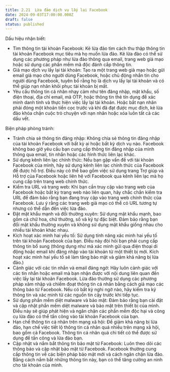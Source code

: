 ```yaml
---
title: 2.21  Lừa đảo dịch vụ lấy lại Facebook
date: 2024-09-03T17:00:00.000Z
draft: false
status: published
---
```


Dấu hiệu nhận biết:

* Tìm thông tin tài khoản Facebook: Kẻ lừa đảo tìm cách thu thập thông tin tài khoản Facebook mục tiêu mà họ muốn lừa đảo. Kẻ lừa đảo có thể sử dụng các phương pháp như lừa đảo thông qua email, trang web giả mạo hoặc sử dụng các phần mềm mã độc đánh cắp thông tin.
* Giả mạo dịch vụ lấy lại tài khoản: Tạo ra một trang web giả mạo hoặc gửi email giả mạo cho người dùng Facebook, hoặc chủ động nhắn tin cho người dùng Facebook, tuyên bố rằng họ là dịch vụ lấy lại tài khoản và có thể giúp nạn nhân khôi phục tài khoản bị mất.
* Yêu cầu thông tin cá nhân nhạy cảm như tên đăng nhập, mật khẩu, số điện thoại, địa chỉ email, mã OTP, hoặc thông tin thẻ tín dụng để xác minh danh tính và thực hiện việc lấy lại tài khoản. Hoặc bắt nạn nhân phải đóng một khoản tiền cọc trước và khi đã đạt được mục đích, kẻ lừa đảo khóa chặn cuộc trò chuyện với nạn nhân hoặc xóa luôn tất cả các dấu vết.

Biện pháp phòng tránh:

* Tránh chia sẻ thông tin đăng nhập: Không chia sẻ thông tin đăng nhập của tài khoản Facebook với bất kỳ ai hoặc bất kỳ dịch vụ nào. Facebook không bao giờ yêu cầu bạn cung cấp thông tin đăng nhập của mình thông qua email, tin nhắn hoặc các hình thức liên lạc khác.
* Sử dụng kênh liên lạc chính thức: Nếu bạn gặp vấn đề với tài khoản Facebook của mình, hãy sử dụng kênh liên lạc chính thức của Facebook để được hỗ trợ. Điều này có thể bao gồm việc sử dụng trang Trợ giúp và Hỗ trợ của Facebook hoặc liên hệ với Facebook qua kênh liên lạc mà họ cung cấp trên trang web chính thức.
* Kiểm tra URL và trang web: Khi bạn cần truy cập vào trang web của Facebook hoặc bất kỳ trang web nào liên quan, hãy chắc chắn kiểm tra URL để đảm bảo rằng bạn đang truy cập vào trang web chính thức của Facebook. Lưu ý rằng các trang web giả mạo có thể có URL tương tự nhưng có thể dẫn đến việc lừa đảo.
* Đặt mật khẩu mạnh và đổi thường xuyên: Sử dụng mật khẩu mạnh, bao gồm cả chữ hoa, chữ thường, số và ký tự đặc biệt. Đảm bảo rằng bạn đổi mật khẩu thường xuyên và không sử dụng mật khẩu giống nhau cho nhiều tài khoản khác nhau.
* Kích hoạt xác minh hai yếu tố: Sử dụng tính năng xác minh hai yếu tố trên tài khoản Facebook của bạn. Điều này đòi hỏi bạn phải cung cấp thông tin bổ sung (thông dụng như mã xác minh gửi qua điện thoại di động hoặc email khi đăng nhập vào tài khoản từ một thiết bị mới. Kích hoạt xác minh hai yếu tố sẽ làm tăng bảo mật và giảm khả năng bị lừa đảo.)
* Cảnh giác với các tin nhắn và email đáng ngờ: Hãy luôn cảnh giác với các tin nhắn hoặc email mà bạn nhận được với nội dung liên quan đến việc lấy lại tài khoản Facebook. Lừa đảo thường sử dụng các phương pháp xâm nhập và chiếm đoạt thông tin cá nhân bằng cách giả mạo các thông báo từ Facebook. Nếu có bất kỳ nghi ngờ nào, hãy kiểm tra kỹ thông tin và xác minh từ các nguồn tin cậy trước khi tiếp tục.
* Sử dụng phần mềm diệt malware và bảo mật: Đảm bảo rằng bạn cài đặt và cập nhật phần mềm diệt malware và bảo mật trên thiết bị của mình. Điều này sẽ giúp phát hiện và ngăn chặn các phần mềm độc hại và công cụ lừa đảo có thể tấn công vào tài khoản Facebook của bạn.
* Hạn chế thông tin cá nhân trên mạng xã hội: Để giảm khả năng bị lừa đảo, hạn chế việc tiết lộ thông tin cá nhân quá nhiều trên mạng xã hội, bao gồm cả Facebook. Thông tin cá nhân quá chi tiết có thể được sử dụng để tấn công và lừa đảo bạn.
* Cập nhật và nắm bắt thông tin bảo mật từ Facebook: Luôn theo dõi các thông báo và cập nhật bảo mật từ Facebook. Facebook thường cung cấp thông tin về các biện pháp bảo mật mới và cách ngăn chặn lừa đảo. Bằng cách nắm bắt những thông tin này, bạn có thể tăng cường an ninh cho tài khoản của mình.

